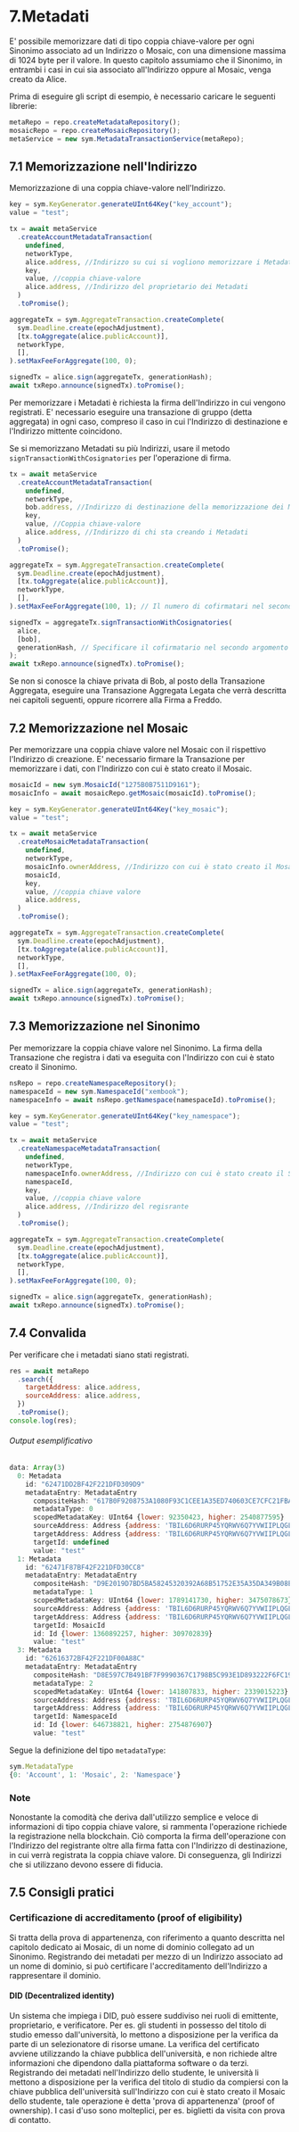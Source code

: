 # 7.Metadati

E' possibile memorizzare dati di tipo coppia chiave-valore per ogni Sinonimo associato ad un Indirizzo o Mosaic,
con una dimensione massima di 1024 byte per il valore.
In questo capitolo assumiamo che il Sinonimo, in entrambi i casi in cui sia associato all'Indirizzo oppure al Mosaic, venga
creato da Alice.

Prima di eseguire gli script di esempio, è necessario caricare le seguenti librerie:

```js
metaRepo = repo.createMetadataRepository();
mosaicRepo = repo.createMosaicRepository();
metaService = new sym.MetadataTransactionService(metaRepo);
```

## 7.1 Memorizzazione nell'Indirizzo

Memorizzazione di una coppia chiave-valore nell'Indirizzo.

```js
key = sym.KeyGenerator.generateUInt64Key("key_account");
value = "test";

tx = await metaService
  .createAccountMetadataTransaction(
    undefined,
    networkType,
    alice.address, //Indirizzo su cui si vogliono memorizzare i Metadati
    key,
    value, //coppia chiave-valore
    alice.address, //Indirizzo del proprietario dei Metadati
  )
  .toPromise();

aggregateTx = sym.AggregateTransaction.createComplete(
  sym.Deadline.create(epochAdjustment),
  [tx.toAggregate(alice.publicAccount)],
  networkType,
  [],
).setMaxFeeForAggregate(100, 0);

signedTx = alice.sign(aggregateTx, generationHash);
await txRepo.announce(signedTx).toPromise();
```

Per memorizzare i Metadati è richiesta la firma dell'Indirizzo in cui vengono registrati.
E' necessario eseguire una transazione di gruppo (detta aggregata) in ogni caso, compreso
il caso in cui l'Indirizzo di destinazione e l'Indirizzo mittente coincidono.

Se si memorizzano Metadati su più Indirizzi, usare il metodo `signTransactionWithCosignatories` per l'operazione di firma.

```js
tx = await metaService
  .createAccountMetadataTransaction(
    undefined,
    networkType,
    bob.address, //Indirizzo di destinazione della memorizzazione dei Metadati
    key,
    value, //Coppia chiave-valore
    alice.address, //Indirizzo di chi sta creando i Metadati
  )
  .toPromise();

aggregateTx = sym.AggregateTransaction.createComplete(
  sym.Deadline.create(epochAdjustment),
  [tx.toAggregate(alice.publicAccount)],
  networkType,
  [],
).setMaxFeeForAggregate(100, 1); // Il numero di cofirmatari nel secondo argomento: 1

signedTx = aggregateTx.signTransactionWithCosignatories(
  alice,
  [bob],
  generationHash, // Specificare il cofirmatario nel secondo argomento
);
await txRepo.announce(signedTx).toPromise();
```

Se non si conosce la chiave privata di Bob, al posto della Transazione Aggregata, eseguire una
Transazione Aggregata Legata che verrà descritta nei capitoli seguenti, oppure ricorrere alla Firma a Freddo.

## 7.2 Memorizzazione nel Mosaic

Per memorizzare una coppia chiave valore nel Mosaic con il rispettivo l'Indirizzo di creazione.
E' necessario firmare la Transazione per memorizzare i dati, con l'Indirizzo con cui è stato creato il Mosaic.

```js
mosaicId = new sym.MosaicId("1275B0B7511D9161");
mosaicInfo = await mosaicRepo.getMosaic(mosaicId).toPromise();

key = sym.KeyGenerator.generateUInt64Key("key_mosaic");
value = "test";

tx = await metaService
  .createMosaicMetadataTransaction(
    undefined,
    networkType,
    mosaicInfo.ownerAddress, //Indirizzo con cui è stato creato il Mosaic
    mosaicId,
    key,
    value, //coppia chiave valore
    alice.address,
  )
  .toPromise();

aggregateTx = sym.AggregateTransaction.createComplete(
  sym.Deadline.create(epochAdjustment),
  [tx.toAggregate(alice.publicAccount)],
  networkType,
  [],
).setMaxFeeForAggregate(100, 0);

signedTx = alice.sign(aggregateTx, generationHash);
await txRepo.announce(signedTx).toPromise();
```

## 7.3 Memorizzazione nel Sinonimo

Per memorizzare la coppia chiave valore nel Sinonimo.
La firma della Transazione che registra i dati va eseguita con l'Indirizzo con cui è stato creato il Sinonimo.

```js
nsRepo = repo.createNamespaceRepository();
namespaceId = new sym.NamespaceId("xembook");
namespaceInfo = await nsRepo.getNamespace(namespaceId).toPromise();

key = sym.KeyGenerator.generateUInt64Key("key_namespace");
value = "test";

tx = await metaService
  .createNamespaceMetadataTransaction(
    undefined,
    networkType,
    namespaceInfo.ownerAddress, //Indirizzo con cui è stato creato il Sinonimo
    namespaceId,
    key,
    value, //coppia chiave valore
    alice.address, //Indirizzo del regisrante
  )
  .toPromise();

aggregateTx = sym.AggregateTransaction.createComplete(
  sym.Deadline.create(epochAdjustment),
  [tx.toAggregate(alice.publicAccount)],
  networkType,
  [],
).setMaxFeeForAggregate(100, 0);

signedTx = alice.sign(aggregateTx, generationHash);
await txRepo.announce(signedTx).toPromise();
```

## 7.4 Convalida

Per verificare che i metadati siano stati registrati.

```js
res = await metaRepo
  .search({
    targetAddress: alice.address,
    sourceAddress: alice.address,
  })
  .toPromise();
console.log(res);
```

###### Output esemplificativo

```js
data: Array(3)
  0: Metadata
    id: "62471DD2BF42F221DFD309D9"
    metadataEntry: MetadataEntry
      compositeHash: "617B0F9208753A1080F93C1CEE1A35ED740603CE7CFC21FBAE3859B7707A9063"
      metadataType: 0
      scopedMetadataKey: UInt64 {lower: 92350423, higher: 2540877595}
      sourceAddress: Address {address: 'TBIL6D6RURP45YQRWV6Q7YVWIIPLQGLZQFHWFEQ', networkType: 152}
      targetAddress: Address {address: 'TBIL6D6RURP45YQRWV6Q7YVWIIPLQGLZQFHWFEQ', networkType: 152}
      targetId: undefined
      value: "test"
  1: Metadata
    id: "62471F87BF42F221DFD30CC8"
    metadataEntry: MetadataEntry
      compositeHash: "D9E2019D7BD5BA58245320392A68B51752E35A35DA349B08E141DCE99AC3655A"
      metadataType: 1
      scopedMetadataKey: UInt64 {lower: 1789141730, higher: 3475078673}
      sourceAddress: Address {address: 'TBIL6D6RURP45YQRWV6Q7YVWIIPLQGLZQFHWFEQ', networkType: 152}
      targetAddress: Address {address: 'TBIL6D6RURP45YQRWV6Q7YVWIIPLQGLZQFHWFEQ', networkType: 152}
      targetId: MosaicId
      id: Id {lower: 1360892257, higher: 309702839}
      value: "test"
  3: Metadata
    id: "62616372BF42F221DF00A88C"
    metadataEntry: MetadataEntry
      compositeHash: "D8E597C7B491BF7F9990367C1798B5C993E1D893222F6FC199F98915339D92D5"
      metadataType: 2
      scopedMetadataKey: UInt64 {lower: 141807833, higher: 2339015223}
      sourceAddress: Address {address: 'TBIL6D6RURP45YQRWV6Q7YVWIIPLQGLZQFHWFEQ', networkType: 152}
      targetAddress: Address {address: 'TBIL6D6RURP45YQRWV6Q7YVWIIPLQGLZQFHWFEQ', networkType: 152}
      targetId: NamespaceId
      id: Id {lower: 646738821, higher: 2754876907}
      value: "test"
```

Segue la definizione del tipo `metadataType`:

```js
sym.MetadataType
{0: 'Account', 1: 'Mosaic', 2: 'Namespace'}
```

### Note

Nonostante la comodità che deriva dall'utilizzo semplice e veloce di informazioni di tipo coppia chiave valore,
si rammenta l'operazione richiede la registrazione nella blockchain. Ciò comporta la firma dell'operazione con l'Indirizzo
del registrante oltre alla firma fatta con l'Indirizzo di destinazione, in cui verrà registrata la coppia chiave valore.
Di conseguenza, gli Indirizzi che si utilizzano devono essere di fiducia.

## 7.5 Consigli pratici

### Certificazione di accreditamento (proof of eligibility)

Si tratta della prova di appartenenza, con riferimento a quanto descritta nel capitolo dedicato ai Mosaic, di un nome di dominio collegato ad un Sinonimo.
Registrando dei metadati per mezzo di un Indirizzo associato ad un nome di dominio, si può certificare l'accreditamento dell'Indirizzo a rappresentare il dominio.

#### DID (Decentralized identity)

Un sistema che impiega i DID, può essere suddiviso nei ruoli di emittente, proprietario, e verificatore. Per es. gli studenti in possesso del titolo di studio emesso dall'università, lo mettono a disposizione per la verifica da parte di un selezionatore di risorse umane. La verifica del certificato avviene utilizzando la chiave pubblica dell'università, e non richiede altre informazioni che dipendono dalla piattaforma software o da terzi.
Registrando dei metadati nell'Indirizzo dello studente, le università li mettono a disposizione per la verifica del titolo di studio da compiersi con la chiave pubblica dell'università sull'Indirizzo con cui è stato creato il Mosaic dello studente, tale operazione è detta 'prova di appartenenza' (proof of ownership).
I casi d'uso sono molteplici, per es. biglietti da visita con prova di contatto.

